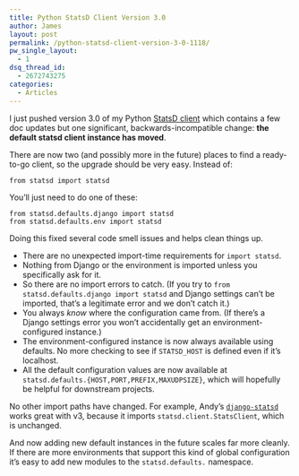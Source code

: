 ```yaml
---
title: Python StatsD Client Version 3.0
author: James
layout: post
permalink: /python-statsd-client-version-3-0-1118/
pw_single_layout:
  - 1
dsq_thread_id:
  - 2672743275
categories:
  - Articles
---
```

I just pushed version 3.0 of my Python [StatsD client][1] which contains a few doc updates but one significant, backwards-incompatible change: **the default statsd client instance has moved**.

There are now two (and possibly more in the future) places to find a ready-to-go client, so the upgrade should be very easy. Instead of:

    from statsd import statsd
    

You&#8217;ll just need to do one of these:

    from statsd.defaults.django import statsd
    from statsd.defaults.env import statsd
    

Doing this fixed several code smell issues and helps clean things up.

  * There are no unexpected import-time requirements for `import statsd`.
  * Nothing from Django or the environment is imported unless you specifically ask for it.
  * So there are no import errors to catch. (If you try to `from statsd.defaults.django import statsd` and Django settings can&#8217;t be imported, that&#8217;s a legitimate error and we don&#8217;t catch it.)
  * You always *know* where the configuration came from. (If there&#8217;s a Django settings error you won&#8217;t accidentally get an environment-configured instance.)
  * The environment-configured instance is now always available using defaults. No more checking to see if `STATSD_HOST` is defined even if it&#8217;s localhost.
  * All the default configuration values are now available at `statsd.defaults.{HOST,PORT,PREFIX,MAXUDPSIZE}`, which will hopefully be helpful for downstream projects.

No other import paths have changed. For example, Andy&#8217;s [`django-statsd`][2] works great with v3, because it imports `statsd.client.StatsClient`, which is unchanged.

And now adding new default instances in the future scales far more cleanly. If there are more environments that support this kind of global configuration it&#8217;s easy to add new modules to the `statsd.defaults.` namespace.

 [1]: https://pypi.python.org/pypi/statsd/
 [2]: https://github.com/andymckay/django-statsd